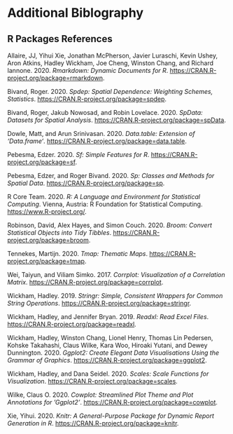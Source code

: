 Additional Biblography
================

## R Packages References

<div id="refs" class="references">

<div id="ref-R-rmarkdown">

Allaire, JJ, Yihui Xie, Jonathan McPherson, Javier Luraschi, Kevin
Ushey, Aron Atkins, Hadley Wickham, Joe Cheng, Winston Chang, and
Richard Iannone. 2020. *Rmarkdown: Dynamic Documents for R*.
<https://CRAN.R-project.org/package=rmarkdown>.

</div>

<div id="ref-R-spdep">

Bivand, Roger. 2020. *Spdep: Spatial Dependence: Weighting Schemes,
Statistics*. <https://CRAN.R-project.org/package=spdep>.

</div>

<div id="ref-R-spData">

Bivand, Roger, Jakub Nowosad, and Robin Lovelace. 2020. *SpData:
Datasets for Spatial Analysis*.
<https://CRAN.R-project.org/package=spData>.

</div>

<div id="ref-R-data.table">

Dowle, Matt, and Arun Srinivasan. 2020. *Data.table: Extension of
‘Data.frame‘*. <https://CRAN.R-project.org/package=data.table>.

</div>

<div id="ref-R-sf">

Pebesma, Edzer. 2020. *Sf: Simple Features for R*.
<https://CRAN.R-project.org/package=sf>.

</div>

<div id="ref-R-sp">

Pebesma, Edzer, and Roger Bivand. 2020. *Sp: Classes and Methods for
Spatial Data*. <https://CRAN.R-project.org/package=sp>.

</div>

<div id="ref-R-base">

R Core Team. 2020. *R: A Language and Environment for Statistical
Computing*. Vienna, Austria: R Foundation for Statistical Computing.
<https://www.R-project.org/>.

</div>

<div id="ref-R-broom">

Robinson, David, Alex Hayes, and Simon Couch. 2020. *Broom: Convert
Statistical Objects into Tidy Tibbles*.
<https://CRAN.R-project.org/package=broom>.

</div>

<div id="ref-R-tmap">

Tennekes, Martijn. 2020. *Tmap: Thematic Maps*.
<https://CRAN.R-project.org/package=tmap>.

</div>

<div id="ref-R-corrplot">

Wei, Taiyun, and Viliam Simko. 2017. *Corrplot: Visualization of a
Correlation Matrix*. <https://CRAN.R-project.org/package=corrplot>.

</div>

<div id="ref-R-stringr">

Wickham, Hadley. 2019. *Stringr: Simple, Consistent Wrappers for Common
String Operations*. <https://CRAN.R-project.org/package=stringr>.

</div>

<div id="ref-R-readxl">

Wickham, Hadley, and Jennifer Bryan. 2019. *Readxl: Read Excel Files*.
<https://CRAN.R-project.org/package=readxl>.

</div>

<div id="ref-R-ggplot2">

Wickham, Hadley, Winston Chang, Lionel Henry, Thomas Lin Pedersen,
Kohske Takahashi, Claus Wilke, Kara Woo, Hiroaki Yutani, and Dewey
Dunnington. 2020. *Ggplot2: Create Elegant Data Visualisations Using the
Grammar of Graphics*. <https://CRAN.R-project.org/package=ggplot2>.

</div>

<div id="ref-R-scales">

Wickham, Hadley, and Dana Seidel. 2020. *Scales: Scale Functions for
Visualization*. <https://CRAN.R-project.org/package=scales>.

</div>

<div id="ref-R-cowplot">

Wilke, Claus O. 2020. *Cowplot: Streamlined Plot Theme and Plot
Annotations for ’Ggplot2’*.
<https://CRAN.R-project.org/package=cowplot>.

</div>

<div id="ref-R-knitr">

Xie, Yihui. 2020. *Knitr: A General-Purpose Package for Dynamic Report
Generation in R*. <https://CRAN.R-project.org/package=knitr>.

</div>

</div>
